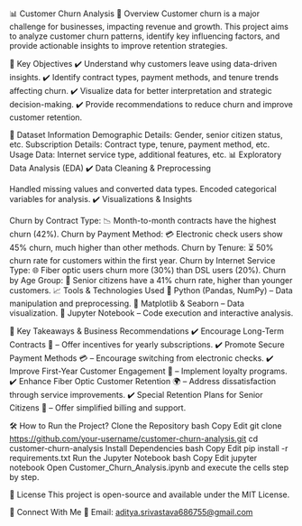 📊 Customer Churn Analysis
📌 Overview
Customer churn is a major challenge for businesses, impacting revenue and growth. This project aims to analyze customer churn patterns, identify key influencing factors, and provide actionable insights to improve retention strategies.

🚀 Key Objectives
✔️ Understand why customers leave using data-driven insights.
✔️ Identify contract types, payment methods, and tenure trends affecting churn.
✔️ Visualize data for better interpretation and strategic decision-making.
✔️ Provide recommendations to reduce churn and improve customer retention.

📂 Dataset Information
Demographic Details: Gender, senior citizen status, etc.
Subscription Details: Contract type, tenure, payment method, etc.
Usage Data: Internet service type, additional features, etc.
📊 Exploratory Data Analysis (EDA)
✔️ Data Cleaning & Preprocessing

Handled missing values and converted data types.
Encoded categorical variables for analysis.
✔️ Visualizations & Insights

Churn by Contract Type: 📉 Month-to-month contracts have the highest churn (42%).
Churn by Payment Method: 💳 Electronic check users show 45% churn, much higher than other methods.
Churn by Tenure: ⏳ 50% churn rate for customers within the first year.
Churn by Internet Service Type: 🌐 Fiber optic users churn more (30%) than DSL users (20%).
Churn by Age Group: 👴 Senior citizens have a 41% churn rate, higher than younger customers.
📈 Tools & Technologies Used
🔹 Python (Pandas, NumPy) – Data manipulation and preprocessing.
🔹 Matplotlib & Seaborn – Data visualization.
🔹 Jupyter Notebook – Code execution and interactive analysis.

📢 Key Takeaways & Business Recommendations
✔️ Encourage Long-Term Contracts 📜 – Offer incentives for yearly subscriptions.
✔️ Promote Secure Payment Methods 💳 – Encourage switching from electronic checks.
✔️ Improve First-Year Customer Engagement 🚀 – Implement loyalty programs.
✔️ Enhance Fiber Optic Customer Retention 🌍 – Address dissatisfaction through service improvements.
✔️ Special Retention Plans for Senior Citizens 👴 – Offer simplified billing and support.

🛠️ How to Run the Project?
Clone the Repository
bash
Copy
Edit
git clone https://github.com/your-username/customer-churn-analysis.git
cd customer-churn-analysis
Install Dependencies
bash
Copy
Edit
pip install -r requirements.txt
Run the Jupyter Notebook
bash
Copy
Edit
jupyter notebook
Open Customer_Churn_Analysis.ipynb and execute the cells step by step.

📜 License
This project is open-source and available under the MIT License.

📩 Connect With Me
📧 Email: aditya.srivastava686755@gmail.com
